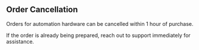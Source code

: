 ## Order Cancellation

Orders for automation hardware can be cancelled within 1 hour of purchase.

If the order is already being prepared, reach out to support immediately for assistance.
